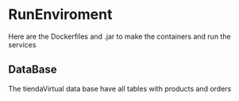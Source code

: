 # RunEnviroment
Here are the Dockerfiles and .jar to make the containers and run the services

## DataBase
The tiendaVirtual data base have all tables with products and orders
